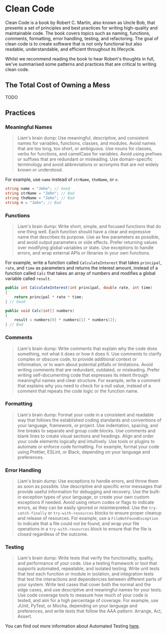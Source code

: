 # Clean Code

Clean Code is a book by Robert C. Martin, also known as Uncle Bob, that presents a set of principles and best practices for writing high-quality and maintainable code. The book covers topics such as naming, functions, comments, formatting, error handling, testing, and refactoring. The goal of clean code is to create software that is not only functional but also readable, understandable, and efficient throughout its lifecycle.

Whilst we recommend reading the book to hear Robert's thoughts in full, we've summarised some patterns and practices that are critical to writing clean code.

## The Total Cost of Owning a Mess

TODO

## Practices

### Meaningful Names

> Liam's brain dump: Use meaningful, descriptive, and consistent names for variables, functions, classes, and modules. Avoid names that are too long, too short, or ambiguous. Use nouns for classes, verbs for functions, and camelCase for variables. Avoid using prefixes or suffixes that are redundant or misleading. Use domain-specific terminology and avoid abbreviations or acronyms that are not widely known or understood.

For example, use `name` instead of `strName`, `theName`, or `n`.
```c#
string name = "John"; // Good
string strName = "John"; // Bad
string theName = "John"; // Bad
string n = "John"; // Bad
```

### Functions

> Liam's brain dump: Write short, simple, and focused functions that do one thing well. Each function should have a clear and expressive name that describes its purpose. Use as few parameters as possible, and avoid output parameters or side effects. Prefer returning values over modifying global variables or state. Use exceptions to handle errors, and wrap external APIs or libraries in your own functions.

For example, write a function called `CalculateInterest` that takes `principal`, `rate`, and `time` as parameters and returns the interest amount, instead of a function called `Calc` that takes an array of numbers and modifies a global variable called `result`.
```c#
public int CalculateInterest(int principal, double rate, int time)
{
    return principal * rate * time;
} // Good

public void Calc(int[] numbers)
{
    result = numbers[0] * numbers[1] * numbers[2];
} // Bad
```

### Comments

> Liam's brain dump: Write comments that explain why the code does something, not what it does or how it does it. Use comments to clarify complex or obscure code, to provide additional context or information, or to warn about potential pitfalls or limitations. Avoid writing comments that are redundant, outdated, or misleading. Prefer writing self-documenting code that expresses its intent through meaningful names and clear structure. For example, write a comment that explains why you need to check for a null value, instead of a comment that repeats the code logic or the function name.

### Formatting

> Liam's brain dump: Format your code in a consistent and readable way that follows the established coding standards and conventions of your language, framework, or project. Use indentation, spacing, and line breaks to separate and group code blocks. Use comments and blank lines to create visual sections and headings. Align and order your code elements logically and intuitively. Use tools or plugins to automate or enforce code formatting. For example, format your code using Prettier, ESLint, or Black, depending on your language and preferences.

### Error Handling

> Liam's brain dump: Use exceptions to handle errors, and throw them as soon as possible. Use descriptive and specific error messages that provide useful information for debugging and recovery. Use the built-in exception types of your language, or create your own custom exceptions if needed. Avoid using return codes or flags to indicate errors, as they can be easily ignored or misinterpreted. Use the `try-catch-finally` or `try-with-resources` blocks to ensure proper cleanup and release of resources. For example, use a `FileNotFoundException` to indicate that a file could not be found, and wrap your file operations in a `try-with-resources` block to ensure that the file is closed regardless of the outcome.

### Testing

> Liam's brain dump: Write tests that verify the functionality, quality, and performance of your code. Use a testing framework or tool that supports automated, repeatable, and isolated testing. Write unit tests that test each function or module in isolation, and integration tests that test the interactions and dependencies between different parts of your system. Write test cases that cover both the normal and the edge cases, and use descriptive and meaningful names for your tests. Use code coverage tools to measure how much of your code is tested, and aim for a high percentage of coverage. For example, use JUnit, PyTest, or Mocha, depending on your language and preferences, and write tests that follow the AAA pattern: Arrange, Act, Assert.

You can find out more information about Automated Testing [here](../automated-testing/).